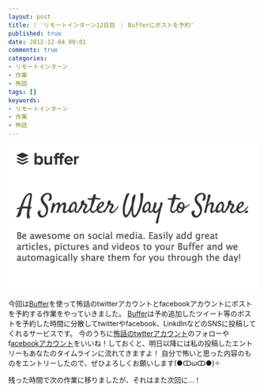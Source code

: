 ```yaml
---
layout: post
title: ! 'リモートインターン12日目 ｜ Bufferにポストを予約'
published: true
date: 2012-12-04 00:01
comments: true
categories:
- リモートインターン
- 作業
- 怖話
tags: []
keywords:
- リモートインターン
- 作業
- 怖話
---
```

<p style="text-align:center;">
<a href="/images/2012/12/skitch_121203.png"><img class="aligncenter size-full wp-image-393" title="Buffer" src="/images/2012/12/skitch_121203.png" alt="" width="547" /></a>
</p>

今回は[Buffer](http://bufferapp.com/ "Buffer")を使って怖話のtwitterアカウントとfacebookアカウントにポストを予約する作業をやっていきました。
[Buffer](http://bufferapp.com/ "Buffer")は予め追加したツイート等のポストを予約した時間に分散してtwitterやfacebook、LinkdInなどのSNSに投稿してくれるサービスです。
今のうちに[怖話のtwtterアカウント](https://twitter.com/kowabanajp "怖話のtwtterアカウント")のフォローやf[acebookアカウント](http://www.facebook.com/kowabana "acebookアカウント")をいいね！しておくと、明日以降には私の投稿したエントリーもあなたのタイムラインに流れてきますよ！
自分で怖いと思った内容のものをエントリーしたので、ぜひよろしくお願いします(●ↀωↀ●)✧

残った時間で次の作業に移りましたが、それはまた次回に…！
